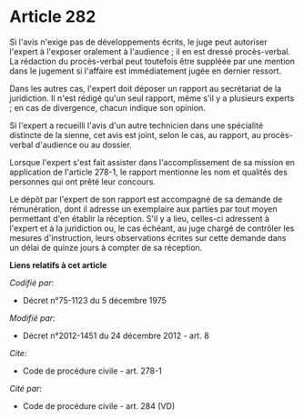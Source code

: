 # Article 282

Si l'avis n'exige pas de développements écrits, le juge peut autoriser l'expert à l'exposer oralement à l'audience ; il en
est dressé procès-verbal. La rédaction du procès-verbal peut toutefois être suppléée par une mention dans le jugement si
l'affaire est immédiatement jugée en dernier ressort. 

Dans les autres cas, l'expert doit déposer un rapport au secrétariat de la juridiction. Il n'est rédigé qu'un seul rapport,
même s'il y a plusieurs experts ; en cas de divergence, chacun indique son opinion. 

Si l'expert a recueilli l'avis d'un autre technicien dans une spécialité distincte de la sienne, cet avis est joint, selon le
cas, au rapport, au procès-verbal d'audience ou au dossier. 

Lorsque l'expert s'est fait assister dans l'accomplissement de sa mission en application de l'article 278-1, le rapport
mentionne les nom et qualités des personnes qui ont prêté leur concours. 

Le dépôt par l'expert de son rapport est accompagné de sa demande de rémunération, dont il adresse un exemplaire aux parties
par tout moyen permettant d'en établir la réception. S'il y a lieu, celles-ci adressent à l'expert et à la juridiction ou, le
cas échéant, au juge chargé de contrôler les mesures d'instruction, leurs observations écrites sur cette demande dans un
délai de quinze jours à compter de sa réception.

**Liens relatifs à cet article**

_Codifié par_:

  - Décret n°75-1123 du 5 décembre 1975

_Modifié par_:

  - Décret n°2012-1451 du 24 décembre 2012 - art. 8

_Cite_:

  - Code de procédure civile - art. 278-1

_Cité par_:

  - Code de procédure civile - art. 284 (VD)
